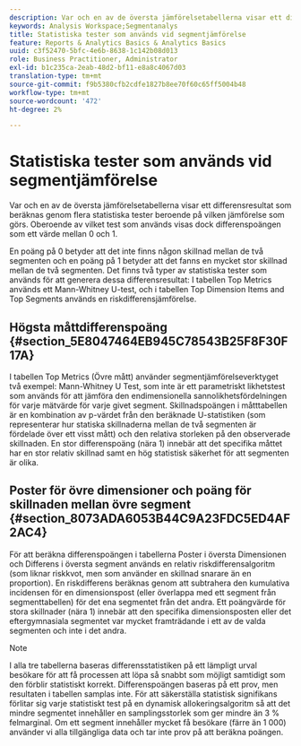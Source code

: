 ```yaml
---
description: Var och en av de översta jämförelsetabellerna visar ett differensresultat som beräknas genom flera statistiska tester beroende på vilken jämförelse som görs. Oberoende av vilket test som används visas dock differenspoängen som ett värde mellan 0 och 1.
keywords: Analysis Workspace;Segmentanalys
title: Statistiska tester som används vid segmentjämförelse
feature: Reports & Analytics Basics & Analytics Basics
uuid: c3f52470-5bfc-4e6b-8638-1c142b08d013
role: Business Practitioner, Administrator
exl-id: b1c235ca-2eab-48d2-bf11-e8a8c4067d03
translation-type: tm+mt
source-git-commit: f9b5380cfb2cdfe1827b8ee70f60c65ff5004b48
workflow-type: tm+mt
source-wordcount: '472'
ht-degree: 2%

---
```


# Statistiska tester som används vid segmentjämförelse

Var och en av de översta jämförelsetabellerna visar ett differensresultat som beräknas genom flera statistiska tester beroende på vilken jämförelse som görs. Oberoende av vilket test som används visas dock differenspoängen som ett värde mellan 0 och 1.

En poäng på 0 betyder att det inte finns någon skillnad mellan de två segmenten och en poäng på 1 betyder att det fanns en mycket stor skillnad mellan de två segmenten. Det finns två typer av statistiska tester som används för att generera dessa differensresultat: I tabellen Top Metrics används ett Mann-Whitney U-test, och i tabellen Top Dimension Items and Top Segments används en riskdifferensjämförelse.

## Högsta måttdifferenspoäng {#section_5E8047464EB945C78543B25F8F30F17A}

I tabellen Top Metrics (Övre mått) använder segmentjämförelseverktyget två exempel: Mann-Whitney U Test, som inte är ett parametriskt likhetstest som används för att jämföra den endimensionella sannolikhetsfördelningen för varje mätvärde för varje givet segment. Skillnadspoängen i måtttabellen är en kombination av p-värdet från den beräknade U-statistiken (som representerar hur statiska skillnaderna mellan de två segmenten är fördelade över ett visst mått) och den relativa storleken på den observerade skillnaden. En stor differenspoäng (nära 1) innebär att det specifika måttet har en stor relativ skillnad samt en hög statistisk säkerhet för att segmenten är olika.

## Poster för övre dimensioner och poäng för skillnaden mellan övre segment {#section_8073ADA6053B44C9A23FDC5ED4AF2AC4}

För att beräkna differenspoängen i tabellerna Poster i översta Dimensionen och Differens i översta segment används en relativ riskdifferensalgoritm (som liknar riskkvot, men som använder en skillnad snarare än en proportion). En riskdifferens beräknas genom att subtrahera den kumulativa incidensen för en dimensionspost (eller överlappa med ett segment från segmenttabellen) för det ena segmentet från det andra. Ett poängvärde för stora skillnader (nära 1) innebär att den specifika dimensionsposten eller det eftergymnasiala segmentet var mycket framträdande i ett av de valda segmenten och inte i det andra.

>[!NOTE]
>
>I alla tre tabellerna baseras differensstatistiken på ett lämpligt urval besökare för att få processen att löpa så snabbt som möjligt samtidigt som den förblir statistiskt korrekt. Differenspoängen baseras på ett prov, men resultaten i tabellen samplas inte. För att säkerställa statistisk signifikans förlitar sig varje statistiskt test på en dynamisk allokeringsalgoritm så att det mindre segmentet innehåller en samplingsstorlek som ger mindre än 3 % felmarginal. Om ett segment innehåller mycket få besökare (färre än 1 000) använder vi alla tillgängliga data och tar inte prov på att beräkna poängen.
